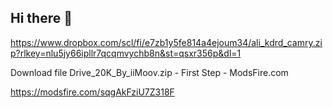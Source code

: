 ## Hi there 👋
https://www.dropbox.com/scl/fi/e7zb1y5fe814a4ejoum34/ali_kdrd_camry.zip?rlkey=nlu5jy66ipllr7qcqmvychb8n&st=qsxr356p&dl=1
<!--
**g27t/g27t** is a ✨ _special_ ✨ repository because its `README.md` (this file) appears on your GitHub profile.

Here are some ideas to get you started:

- 🔭 I’m currently working on ...
- 🌱 I’m currently learning ...
- 👯 I’m looking to collaborate on ...
- 🤔 I’m looking for help with ...
- 💬 Ask me about ...
- 📫 How to reach me: ...
- 😄 Pronouns: ...
- ⚡ Fun fact: ...
-->
Download file Drive_20K_By_iiMoov.zip - First Step - ModsFire.com

https://modsfire.com/sqgAkFziU7Z318F
